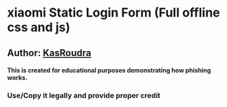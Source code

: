 # xiaomi Static Login Form (Full offline css and js)

## Author: [KasRoudra](https://github.com/KasRoudra)

#### This is created for educational purposes demonstrating how phishing works.

### Use/Copy it legally and provide proper credit